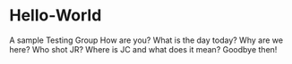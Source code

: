 # Hello-World
A sample Testing Group
How are you? 
What is the day today?
Why are we  here?
Who shot JR?
Where is JC and what does it mean?
Goodbye then!
